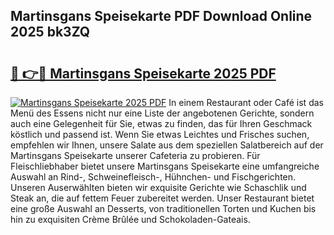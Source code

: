 ## Martinsgans Speisekarte PDF Download Online 2025 bk3ZQ

# <h2><a href="http://gc6jemj.nevu.top/?p=Martinsgans+Speisekarte">🔗 👉🔴 Martinsgans Speisekarte 2025 PDF</a></h2>

[![Martinsgans Speisekarte 2025 PDF](https://i.imgur.com/dBaPXMq.png)](http://gc6jemj.nevu.top/?p=Martinsgans+Speisekarte)
In einem Restaurant oder Café ist das Menü des Essens nicht nur eine Liste der angebotenen Gerichte, sondern auch eine Gelegenheit für Sie, etwas zu finden, das für Ihren Geschmack köstlich und passend ist. Wenn Sie etwas Leichtes und Frisches suchen, empfehlen wir Ihnen, unsere Salate aus dem speziellen Salatbereich auf der Martinsgans Speisekarte unserer Cafeteria zu probieren. Für Fleischliebhaber bietet unsere Martinsgans Speisekarte eine umfangreiche Auswahl an Rind-, Schweinefleisch-, Hühnchen- und Fischgerichten. Unseren Auserwählten bieten wir exquisite Gerichte wie Schaschlik und Steak an, die auf fettem Feuer zubereitet werden. Unser Restaurant bietet eine große Auswahl an Desserts, von traditionellen Torten und Kuchen bis hin zu exquisiten Crème Brûlée und Schokoladen-Gateais.
